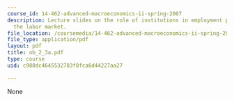 ```yaml
---
course_id: 14-462-advanced-macroeconomics-ii-spring-2007
description: Lecture slides on the role of institutions in employment protection and
  the labor market.
file_location: /coursemedia/14-462-advanced-macroeconomics-ii-spring-2007/c980dc4645532783f8fca6d44227aa27_ob_2_3a.pdf
file_type: application/pdf
layout: pdf
title: ob_2_3a.pdf
type: course
uid: c980dc4645532783f8fca6d44227aa27

---
```

None